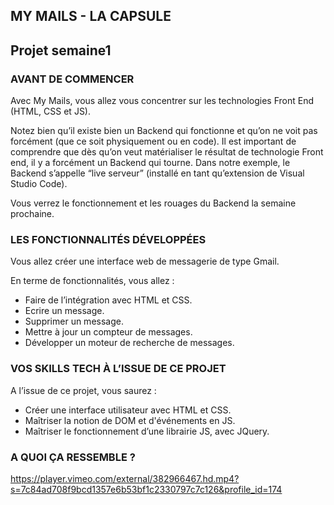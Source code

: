 ## MY MAILS - LA CAPSULE
## Projet semaine1 

### AVANT DE COMMENCER

Avec My Mails, vous allez vous concentrer sur les technologies Front End (HTML, CSS et JS).

Notez bien qu’il existe bien un Backend qui fonctionne et qu’on ne voit pas forcément (que ce soit physiquement ou en code). Il est important de comprendre que dès qu’on veut matérialiser le résultat de technologie Front end, il y a forcément un Backend qui tourne. Dans notre exemple, le Backend s’appelle “live serveur” (installé en tant qu’extension de Visual Studio Code).

Vous verrez le fonctionnement et les rouages du Backend la semaine prochaine.

### LES FONCTIONNALITÉS DÉVELOPPÉES
Vous allez créer une interface web de messagerie de type Gmail.

En terme de fonctionnalités, vous allez :

- Faire de l’intégration avec HTML et CSS.
- Ecrire un message.
- Supprimer un message.
- Mettre à jour un compteur de messages.
- Développer un moteur de recherche de messages.

### VOS SKILLS TECH À L’ISSUE DE CE PROJET
A l’issue de ce projet, vous saurez :

- Créer une interface utilisateur avec HTML et CSS.
- Maîtriser la notion de DOM et d'événements en JS.
- Maîtriser le fonctionnement d’une librairie JS, avec JQuery.

### A QUOI ÇA RESSEMBLE ?

https://player.vimeo.com/external/382966467.hd.mp4?s=7c84ad708f9bcd1357e6b53bf1c2330797c7c126&profile_id=174